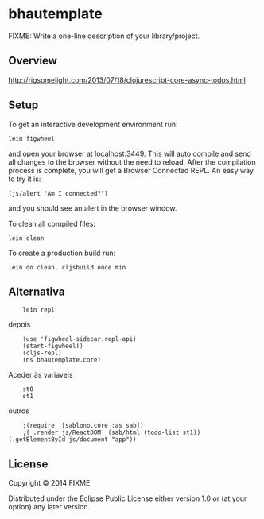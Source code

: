 # bhautemplate

FIXME: Write a one-line description of your library/project.

## Overview

http://rigsomelight.com/2013/07/18/clojurescript-core-async-todos.html

## Setup

To get an interactive development environment run:
    

    lein figwheel

and open your browser at [localhost:3449](http://localhost:3449/).
This will auto compile and send all changes to the browser without the
need to reload. After the compilation process is complete, you will
get a Browser Connected REPL. An easy way to try it is:

    (js/alert "Am I connected?")

and you should see an alert in the browser window.

To clean all compiled files:

    lein clean

To create a production build run:

    lein do clean, cljsbuild once min

## Alternativa

        lein repl
 
depois 

        (use 'figwheel-sidecar.repl-api)
        (start-figwheel!)
        (cljs-repl)
        (ns bhautemplate.core)
        
Aceder às variaveis
        
        st0
        st1
        
outros        
        
        ;(require '[sablono.core :as sab])
        ;( .render js/ReactDOM  (sab/html (todo-list st1)) (.getElementById js/document "app"))

## License

Copyright © 2014 FIXME

Distributed under the Eclipse Public License either version 1.0 or (at your option) any later version.